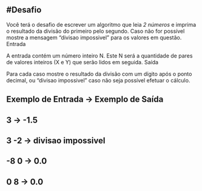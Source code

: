 
#Desafio
--

Você terá o desafio de escrever um algoritmo que leia *2 números* e imprima o resultado da divisão do primeiro pelo segundo. Caso não for possível mostre a mensagem “divisao impossivel” para os valores em questão.
Entrada

A entrada contém um número inteiro N. Este N será a quantidade de pares de valores inteiros (X e Y) que serão lidos em seguida.
Saída

Para cada caso mostre o resultado da divisão com um dígito após o ponto decimal, ou “divisao impossivel” caso não seja possível efetuar o cálculo.
 
Exemplo de Entrada 	-> Exemplo de Saída
--

3 ->                   -1.5 
-- 
3 -2 ->              divisao impossivel 
--
-8 0  ->             0.0 
--
0 8 ->                0.0
--



